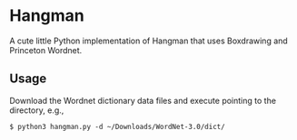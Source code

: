 # Hangman

A cute little Python implementation of Hangman that uses
Boxdrawing and Princeton Wordnet.

## Usage

Download the Wordnet dictionary data files and execute pointing to
the directory, e.g.,

```
$ python3 hangman.py -d ~/Downloads/WordNet-3.0/dict/
```
